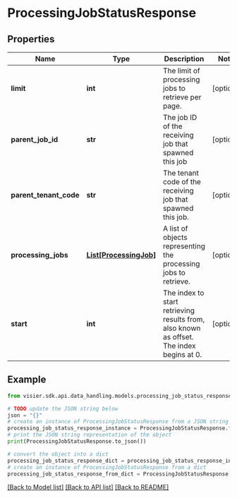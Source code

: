 # ProcessingJobStatusResponse


## Properties

Name | Type | Description | Notes
------------ | ------------- | ------------- | -------------
**limit** | **int** | The limit of processing jobs to retrieve per page. | [optional] 
**parent_job_id** | **str** | The job ID of the receiving job that spawned this job | [optional] 
**parent_tenant_code** | **str** | The tenant code of the receiving job that spawned this job. | [optional] 
**processing_jobs** | [**List[ProcessingJob]**](ProcessingJob.md) | A list of objects representing the processing jobs to retrieve. | [optional] 
**start** | **int** | The index to start retrieving results from, also known as offset. The index begins at 0. | [optional] 

## Example

```python
from visier.sdk.api.data_handling.models.processing_job_status_response import ProcessingJobStatusResponse

# TODO update the JSON string below
json = "{}"
# create an instance of ProcessingJobStatusResponse from a JSON string
processing_job_status_response_instance = ProcessingJobStatusResponse.from_json(json)
# print the JSON string representation of the object
print(ProcessingJobStatusResponse.to_json())

# convert the object into a dict
processing_job_status_response_dict = processing_job_status_response_instance.to_dict()
# create an instance of ProcessingJobStatusResponse from a dict
processing_job_status_response_from_dict = ProcessingJobStatusResponse.from_dict(processing_job_status_response_dict)
```
[[Back to Model list]](../README.md#documentation-for-models) [[Back to API list]](../README.md#documentation-for-api-endpoints) [[Back to README]](../README.md)


